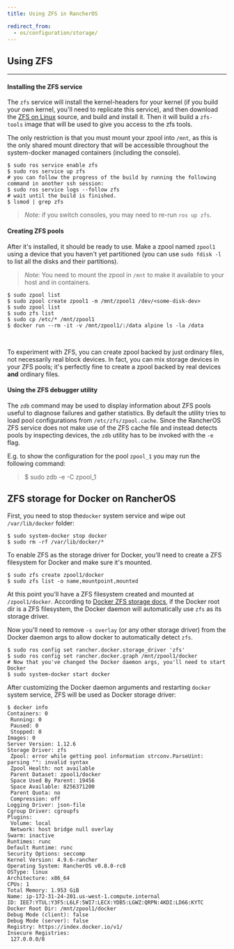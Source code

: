 ```yaml
---
title: Using ZFS in RancherOS

redirect_from:
  - os/configuration/storage/
---
```


## Using ZFS
---

#### Installing the ZFS service

The `zfs` service will install the kernel-headers for your kernel (if you build your own kernel, you'll need to replicate this service), and then download the [ZFS on Linux]() source, and build and install it. Then it will build a `zfs-tools` image that will be used to give you access to the zfs tools.

The only restriction is that you must mount your zpool into `/mnt`, as this is the only shared mount directory that will be accessible throughout the system-docker managed containers (including the console).


```
$ sudo ros service enable zfs
$ sudo ros service up zfs
# you can follow the progress of the build by running the following command in another ssh session:
$ sudo ros service logs --follow zfs
# wait until the build is finished.
$ lsmod | grep zfs
```

> *Note:* if you switch consoles, you may need to re-run `ros up zfs`.

#### Creating ZFS pools

After it's installed, it should be ready to use. Make a zpool named `zpool1` using a device that you haven't yet partitioned (you can use `sudo fdisk -l` to list all the disks and their partitions).

> *Note:* You need to mount the zpool in `/mnt` to make it available to your host and in containers.


```
$ sudo zpool list
$ sudo zpool create zpool1 -m /mnt/zpool1 /dev/<some-disk-dev>
$ sudo zpool list
$ sudo zfs list
$ sudo cp /etc/* /mnt/zpool1
$ docker run --rm -it -v /mnt/zpool1/:/data alpine ls -la /data
```

<br>

To experiment with ZFS, you can create zpool backed by just ordinary files, not necessarily real block devices. In fact, you can mix storage devices in your ZFS pools; it's perfectly fine to create a zpool backed by real devices **and** ordinary files.

#### Using the ZFS debugger utility

The `zdb` command may be used to display information about ZFS pools useful to diagnose failures and gather statistics. By default the utility tries to load pool configurations from `/etc/zfs/zpool.cache`. Since the RancherOS ZFS service does not make use of the ZFS cache file and instead detects pools by inspecting devices, the `zdb` utility has to be invoked with the `-e` flag.

E.g. to show the configuration for the pool `zpool_1` you may run the following command:

> $ sudo zdb -e -C zpool_1

## ZFS storage for Docker on RancherOS

First, you need to stop  the`docker` system service and wipe out `/var/lib/docker` folder:

```
$ sudo system-docker stop docker
$ sudo rm -rf /var/lib/docker/*
```

To enable ZFS as the storage driver for Docker, you'll need to create a ZFS filesystem for Docker and make sure it's mounted.

```
$ sudo zfs create zpool1/docker
$ sudo zfs list -o name,mountpoint,mounted
```

At this point you'll have a ZFS filesystem created and mounted at `/zpool1/docker`. According to [Docker ZFS storage docs](https://docs.docker.com/engine/userguide/storagedriver/zfs-driver/), if the Docker root dir is a ZFS filesystem, the Docker daemon will automatically use `zfs` as its storage driver.

Now you'll need to remove `-s overlay` (or any other storage driver) from the Docker daemon args to allow docker to automatically detect `zfs`.

```
$ sudo ros config set rancher.docker.storage_driver 'zfs'
$ sudo ros config set rancher.docker.graph /mnt/zpool1/docker
# Now that you've changed the Docker daemon args, you'll need to start Docker
$ sudo system-docker start docker
```

After customizing the Docker daemon arguments and restarting `docker` system service, ZFS will be used as Docker storage driver:

```
$ docker info
Containers: 0
 Running: 0
 Paused: 0
 Stopped: 0
Images: 0
Server Version: 1.12.6
Storage Driver: zfs
 Zpool: error while getting pool information strconv.ParseUint: parsing "": invalid syntax
 Zpool Health: not available
 Parent Dataset: zpool1/docker
 Space Used By Parent: 19456
 Space Available: 8256371200
 Parent Quota: no
 Compression: off
Logging Driver: json-file
Cgroup Driver: cgroupfs
Plugins:
 Volume: local
 Network: host bridge null overlay
Swarm: inactive
Runtimes: runc
Default Runtime: runc
Security Options: seccomp
Kernel Version: 4.9.6-rancher
Operating System: RancherOS v0.8.0-rc8
OSType: linux
Architecture: x86_64
CPUs: 1
Total Memory: 1.953 GiB
Name: ip-172-31-24-201.us-west-1.compute.internal
ID: IEE7:YTUL:Y3F5:L6LF:5WI7:LECX:YDB5:LGWZ:QRPN:4KDI:LD66:KYTC
Docker Root Dir: /mnt/zpool1/docker
Debug Mode (client): false
Debug Mode (server): false
Registry: https://index.docker.io/v1/
Insecure Registries:
 127.0.0.0/8

```
